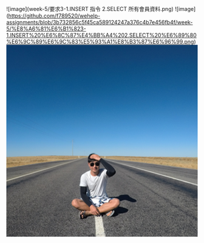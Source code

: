 ![image](week-5/要求3-1.INSERT 指令 2.SELECT 所有會員資料.png)
![image] (https://github.com/f789520/wehelp-assignments/blob/3b732856c5f45ca589124247a376c4b7e456fb4f/week-5/%E8%A6%81%E6%B1%823-1.INSERT%20%E6%8C%87%E4%BB%A4%202.SELECT%20%E6%89%80%E6%9C%89%E6%9C%83%E5%93%A1%E8%B3%87%E6%96%99.png)
![image](https://github.com/f789520/f789520.github.io/blob/bc50709644c50fb89984ce153f352ba932c2fa07/1021.png?raw=true)
